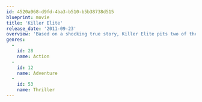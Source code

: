 ```yaml
---
id: 4520a968-d9fd-4ba3-b510-b5b38738d515
blueprint: movie
title: 'Killer Elite'
release_date: '2011-09-23'
overview: 'Based on a shocking true story, Killer Elite pits two of the world’s most elite operatives—Danny, an ex-special ops agent and Hunter, his longtime mentor—against the cunning leader of a secret military society. Covering the globe from Australia to Paris, London and the Middle East, Danny and Hunter are plunged into a highly dangerous game of cat and mouse—where the predators become the prey.'
genres:
  -
    id: 28
    name: Action
  -
    id: 12
    name: Adventure
  -
    id: 53
    name: Thriller
---
```

